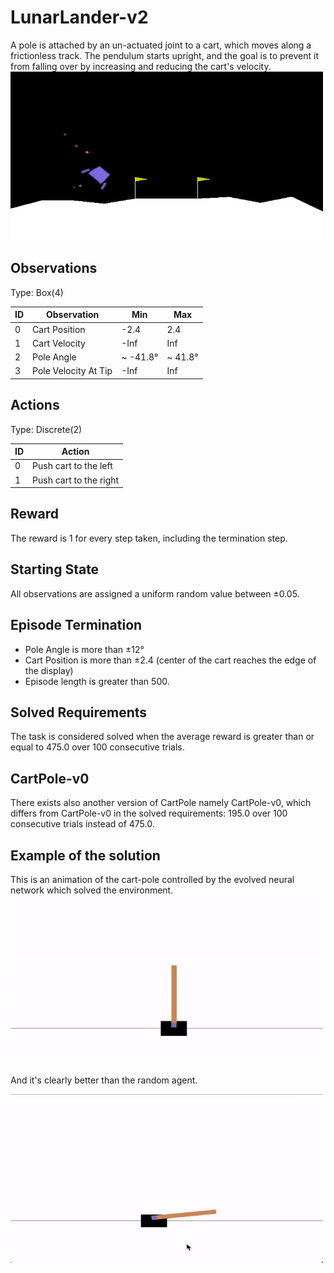 # LunarLander-v2
A pole is attached by an un-actuated joint to a cart, which moves along a frictionless track. The pendulum starts upright, and the goal is to prevent it from falling over by increasing and reducing the cart's velocity.
<img src="../images/lunar.jpg" width="500" height="270" />

## Observations

Type: Box(4)

| ID | Observation | Min | Max |
| ---- | ----------- | ---- | ----| 
| 0 | Cart Position | -2.4 | 2.4 |
| 1 | Cart Velocity | -Inf | Inf |
| 2 | Pole Angle | ~ -41.8° | ~ 41.8°| 
| 3 | Pole Velocity At Tip | -Inf | Inf|

## Actions

Type: Discrete(2)

| ID |	Action |
| ---- | ----- |
| 0 	| Push cart to the left |
| 1 	| Push cart to the right |

## Reward
The reward is 1 for every step taken, including the termination step.

## Starting State
All observations are assigned a uniform random value between ±0.05.

## Episode Termination
* Pole Angle is more than ±12°
* Cart Position is more than ±2.4 (center of the cart reaches the edge of the display)
* Episode length is greater than 500.

## Solved Requirements
The task is considered solved when the average reward is greater than or equal to 475.0 over 100 consecutive trials.

## CartPole-v0
There exists also another version of CartPole namely CartPole-v0, which differs from CartPole-v0 in the solved requirements: 195.0 over 100 consecutive trials instead of 475.0.

## Example of the solution
This is an animation of the cart-pole controlled by the evolved neural network which solved the environment.
<img src="../images/cartpole.gif" width="500" height="270" />

And it's clearly better than the random agent.

<img src="../images/cartpole_random.gif" width="500" height="270" />